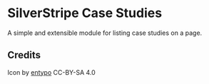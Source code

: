 # SilverStripe Case Studies

A simple and extensible module for listing case studies on a page.

## Credits
Icon by [entypo](http://www.entypo.com) CC-BY-SA 4.0
